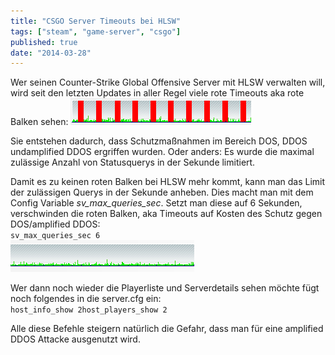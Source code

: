 ```yaml
---
title: "CSGO Server Timeouts bei HLSW"
tags: ["steam", "game-server", "csgo"]
published: true
date: "2014-03-28"
---
```



Wer seinen Counter-Strike Global Offensive Server mit HLSW verwalten will, wird seit den letzten Updates in aller Regel viele rote Timeouts aka rote Balken sehen:
![hlsw_timeout](./hlsw_timeout.png)

Sie entstehen dadurch, dass Schutzmaßnahmen im Bereich DOS, DDOS undamplified DDOS ergriffen wurden. Oder anders: Es wurde die maximal zulässige Anzahl von Statusquerys in der Sekunde limitiert.

Damit es zu keinen roten Balken bei HLSW mehr kommt, kann man das Limit der zulässigen Querys in der Sekunde anheben. Dies macht man mit dem Config Variable *sv_max_queries_sec*. Setzt man diese auf 6 Sekunden, verschwinden die roten Balken, aka Timeouts auf Kosten des Schutz gegen DOS/amplified DDOS:  
`sv_max_queries_sec 6`  
![hlsw_ok](./hlsw_ok.png)

Wer dann noch wieder die Playerliste und Serverdetails sehen möchte fügt noch folgendes in die server.cfg ein:  
`host_info_show 2host_players_show 2`

Alle diese Befehle steigern natürlich die Gefahr, dass man für eine amplified DDOS Attacke ausgenutzt wird.

